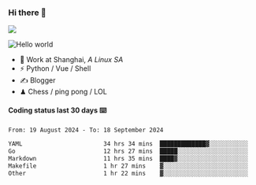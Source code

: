 ### Hi there 👋
![](https://komarev.com/ghpvc/?username=Xuhandsome)


<img src="https://github-readme-stats.vercel.app/api?username=XuHandsome&show_icons=true&theme=merko" alt="Hello world">

<br/>

- 🍻  Work at Shanghai, _A Linux SA_
- ⚡  Python / Vue / Shell
- ✍️  Blogger
- ♟  Chess / ping pong / LOL

#### Coding status last 30 days ⌨️

<!--START_SECTION:waka-->

```txt
From: 19 August 2024 - To: 18 September 2024

YAML                       34 hrs 34 mins  █████████████▓░░░░░░░░░░░   54.11 %
Go                         12 hrs 27 mins  █████░░░░░░░░░░░░░░░░░░░░   19.50 %
Markdown                   11 hrs 35 mins  ████▓░░░░░░░░░░░░░░░░░░░░   18.13 %
Makefile                   1 hr 27 mins    ▓░░░░░░░░░░░░░░░░░░░░░░░░   02.29 %
Other                      1 hr 22 mins    ▓░░░░░░░░░░░░░░░░░░░░░░░░   02.16 %
```

<!--END_SECTION:waka-->

